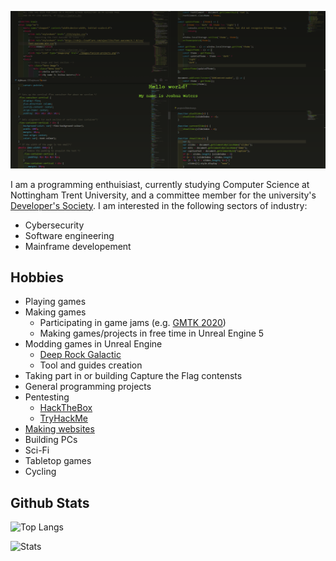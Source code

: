 [![Header](https://raw.githubusercontent.com/JWaters02/JWaters02/main/assets/readmebanner.png "Header")](https://jwaters.dev/)

I am a programming enthuisiast, currently studying Computer Science at Nottingham Trent University, and a committee member for the university's [Developer's Society](https://devsoc.co.uk). I am interested in the following sectors of industry:
* Cybersecurity
* Software engineering
* Mainframe developement

## Hobbies
* Playing games
* Making games
  * Participating in game jams (e.g. [GMTK 2020](https://itch.io/jam/gmtk-2020/rate/699722))
  * Making games/projects in free time in Unreal Engine 5
* Modding games in Unreal Engine
  * [Deep Rock Galactic](https://mod.io/members/buckminsterfullerene)
  * Tool and guides creation
* Taking part in or building Capture the Flag contensts
* General programming projects
* Pentesting
  * [HackTheBox](https://app.hackthebox.eu/profile/413135)
  * [TryHackMe](https://tryhackme.com/p/Bobby45800)
* [Making websites](https://jwaters.dev/)
* Building PCs
* Sci-Fi
* Tabletop games
* Cycling

## Github Stats
![Top Langs](https://github-readme-stats-delta-eight-48.vercel.app/api/top-langs/?username=JWaters02&langs_count=10&layout=compact&exclude_repo=metasploit-framework,Backfire&hide=CMake,Makefile,jupyter-notebook&title_color=ffffff&text_color=c9cacc&icon_color=2bbc8a&bg_color=1d1f21&hide_border=true)

![Stats](https://github-readme-stats-delta-eight-48.vercel.app/api?username=JWaters02&show_icons=true&theme=transparent)
